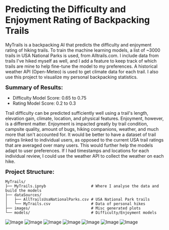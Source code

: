 # **Predicting the Difficulty and Enjoyment Rating of Backpacking Trails**

MyTrails is a backpacking AI that predicts the difficulty and enjoyment rating of hiking trails. To train the machine learning models, a list of ~3000 trails in USA National Parks is used, from Alltrails.com. I include data from trails I've hiked myself as well, and I add a feature to keep track of which trails are mine to help fine-tune the model to my preferences. A historical weather API (Open-Meteo) is used to get climate data for each trail. I also use this project to visualize my personal backpacking statistics.

<font size="4">**Summary of Results:**</font>
- Difficulty Model Score: 0.65 to 0.75
- Rating Model Score: 0.2 to 0.3

Trail difficulty can be predicted sufficiently well using a trail's length, elevation gain, climate, location, and physical features. Enjoyment, however, is a different matter. Enjoyment is impacted greatly by trail condition, campsite quality, amount of bugs, hiking companions, weather, and much more that isn't accounted for. It would be better to have a dataset of trail ratings linked to individual users, as opposed to the current USA trail ratings that are averaged over many users. This would further help the models adapt to user preferences. If I had timestamps and locations for each individual review, I could use the weather API to collect the weather on each hike.

<font size="4">**Project Structure:**</font>
```
MyTrails/
├── MyTrails.ipnyb                    # Where I analyse the data and build the models
├── dataSources/
│   ├── AllTrailsUsaNationalParks.csv # USA National Park trails
│   └── MyTrails.csv                  # Data of personal hikes
├── images/                           # Misc generated plots
└── models/                           # Difficulty/Enjoyment models
```

![Image](https://github.com/jgbreault/TrailGenie/blob/main/images/FullDataset-DistancevsElevationGain.png)
![Image](https://github.com/jgbreault/TrailGenie/blob/main/images/MyBackpackingTrails-DistancevsElevationGain(perDay).png)
![Image](https://github.com/jgbreault/TrailGenie/blob/main/images/MyBackpackingTrails-GroupedbyPark.png)
![Image](https://github.com/jgbreault/TrailGenie/blob/main/images/MyBackpackingTrails-WeatherSummary.png)
![Image](https://github.com/jgbreault/TrailGenie/blob/main/images/MyBackpackingTrails-GroupedbyDayofYear.png)
![Image](https://github.com/jgbreault/TrailGenie/blob/main/images/MyBackpackingTrails-CumulativeDistance.png)
![Image](https://github.com/jgbreault/TrailGenie/blob/main/images/MyBackpackingTrails-PredictionResults.png)